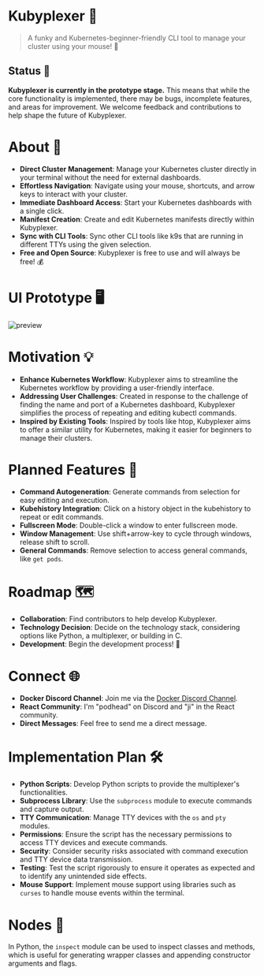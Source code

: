 # Kubyplexer 🚀
> A funky and Kubernetes-beginner-friendly CLI tool to manage your cluster using your mouse! 🎉
## Status 🚧
**Kubyplexer is currently in the prototype stage.** This means that while the core functionality is implemented, there may be bugs, incomplete features, and areas for improvement. We welcome feedback and contributions to help shape the future of Kubyplexer.

# About 📝
- **Direct Cluster Management**: Manage your Kubernetes cluster directly in your terminal without the need for external dashboards.
- **Effortless Navigation**: Navigate using your mouse, shortcuts, and arrow keys to interact with your cluster.
- **Immediate Dashboard Access**: Start your Kubernetes dashboards with a single click.
- **Manifest Creation**: Create and edit Kubernetes manifests directly within Kubyplexer.
- **Sync with CLI Tools**: Sync other CLI tools like k9s that are running in different TTYs using the given selection.
- **Free and Open Source**: Kubyplexer is free to use and will always be free! 💰

# UI Prototype 🖥️
![preview](https://github.com/ji-soft/kubyplexer/blob/main/kubyplexer_noinfo.png?raw=true)

# Motivation 💡
- **Enhance Kubernetes Workflow**: Kubyplexer aims to streamline the Kubernetes workflow by providing a user-friendly interface.
- **Addressing User Challenges**: Created in response to the challenge of finding the name and port of a Kubernetes dashboard, Kubyplexer simplifies the process of repeating and editing kubectl commands.
- **Inspired by Existing Tools**: Inspired by tools like htop, Kubyplexer aims to offer a similar utility for Kubernetes, making it easier for beginners to manage their clusters.

# Planned Features 🎯
- **Command Autogeneration**: Generate commands from selection for easy editing and execution.
- **Kubehistory Integration**: Click on a history object in the kubehistory to repeat or edit commands.
- **Fullscreen Mode**: Double-click a window to enter fullscreen mode.
- **Window Management**: Use shift+arrow-key to cycle through windows, release shift to scroll.
- **General Commands**: Remove selection to access general commands, like `get pods`.

# Roadmap 🗺️
- **Collaboration**: Find contributors to help develop Kubyplexer.
- **Technology Decision**: Decide on the technology stack, considering options like Python, a multiplexer, or building in C.
- **Development**: Begin the development process! 💪

# Connect 🌐
- **Docker Discord Channel**: Join me via the [Docker Discord Channel](https://discord.gg/HDnGNa68).
- **React Community**: I'm "podhead" on Discord and "ji" in the React community.
- **Direct Messages**: Feel free to send me a direct message.

# Implementation Plan 🛠️
- **Python Scripts**: Develop Python scripts to provide the multiplexer's functionalities.
- **Subprocess Library**: Use the `subprocess` module to execute commands and capture output.
- **TTY Communication**: Manage TTY devices with the `os` and `pty` modules.
- **Permissions**: Ensure the script has the necessary permissions to access TTY devices and execute commands.
- **Security**: Consider security risks associated with command execution and TTY device data transmission.
- **Testing**: Test the script rigorously to ensure it operates as expected and to identify any unintended side effects.
- **Mouse Support**: Implement mouse support using libraries such as `curses` to handle mouse events within the terminal.

# Nodes 🧩
In Python, the `inspect` module can be used to inspect classes and methods, which is useful for generating wrapper classes and appending constructor arguments and flags. 

